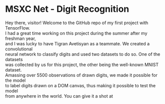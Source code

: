# MSXC Net - Digit Recognition

Hey there, visitor! Welcome to the GitHub repo of my first project with TensorFlow.  
I had a great time working on this project during the summer after my freshman year,  
and I was lucky to have Tigran Avetisyan as a teammate. We created a convolutional  
neural network to classify digits and used two datasets to do so. One of the datasets  
was collected by us for this project, the other being the well-known MNIST dataset.  
Amassing over 5500 observations of drawn digits, we made it possible for the model  
to label digits drawn on a DOM canvas, thus making it possible to test the model  
from anywhere in the world. You can give it a shot at

